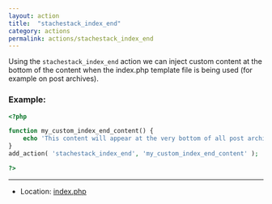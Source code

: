 ```yaml
---
layout: action
title:  "stachestack_index_end"
category: actions
permalink: actions/stachestack_index_end
---
```


Using the `stachestack_index_end` action we can inject custom content at the bottom of the content when the index.php template file is being used (for example on post archives).

### Example:

```php
<?php

function my_custom_index_end_content() {
	echo 'This content will appear at the very bottom of all post archives';
}
add_action( 'stachestack_index_end', 'my_custom_index_end_content' );

?>
```

<hr>

* Location: [index.php](https://github.com/StacheStack/StacheStack/blob/master/index.php)